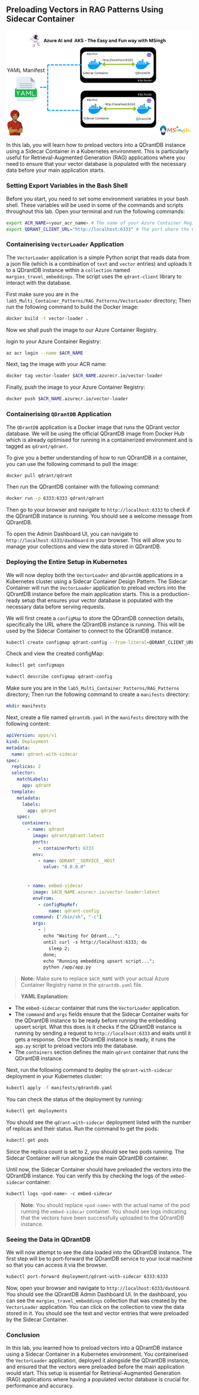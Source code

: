 ## Preloading Vectors in RAG Patterns Using Sidecar Container

![RAG with Sidecar Container](./Assets/Sidecar_Container_for_vectors.png)

In this lab, you will learn how to preload vectors into a QDrantDB instance using a Sidecar Container in a Kubernetes environment. This is particularly useful for Retrieval-Augmented Generation (RAG) applications where you need to ensure that your vector database is populated with the necessary data before your main application starts.

### Setting Export Variables in the Bash Shell
Before you start, you need to set some environment variables in your bash shell. These variables will be used in some of the commands and scripts throughout this lab. Open your terminal and run the following commands:

```bash
export ACR_NAME=<your_acr_name> # The name of your Azure Container Registry
export QDRANT_CLIENT_URL="http://localhost:6333" # The port where the QDrantDB instance listens
```


### Containerising `VectorLoader` Application 

The `VectorLoader` application is a simple Python script that reads data from a json file (which is a combination of `text` and `vector` entries) and uploads it to a QDrantDB instance within a `collection` named `margies_travel_embeddings`. The script uses the `qdrant-client` library to interact with the database.

First make sure you are in the `lab5_Multi_Container_Patterns/RAG_Patterns/VectorLoader` directory; Then run the following command to build the Docker image:

```bash
docker build -t vector-loader .
```

Now we shall push the image to our Azure Container Registry.

login to your Azure Container Registry:
```bash
az acr login --name $ACR_NAME
```

Next, tag the image with your ACR name:
```bash
docker tag vector-loader $ACR_NAME.azurecr.io/vector-loader
```

Finally, push the image to your Azure Container Registry:
```bash
docker push $ACR_NAME.azurecr.io/vector-loader
```

### Containerising `QDrantDB` Application
The `QDrantDB` application is a Docker image that runs the QDrant vector database. We will be using the official QDrantDB image from Docker Hub which is already optimised for running in a containerized environment and is tagged as `qdrant/qdrant`. 

To give you a better understanding of how to run QDrantDB in a container, you can use the following command to pull the image:
```bash
docker pull qdrant/qdrant
```

Then run the QDrantDB container with the following command:
```bash
docker run -p 6333:6333 qdrant/qdrant
```

Then go to your browser and navigate to `http://localhost:6333` to check if the QDrantDB instance is running. You should see a welcome message from QDrantDB. 

To open the Admin Dashboard UI, you can navigate to `http://localhost:6333/dashboard` in your browser. This will allow you to manage your collections and view the data stored in QDrantDB.

### Deploying the Entire Setup in Kubernetes

We will now deploy both the `VectorLoader` and `QDrantDB` applications in a Kubernetes cluster using a Sidecar Container Design Pattern. The Sidecar Container will run the `VectorLoader` application to preload vectors into the QDrantDB instance before the main application starts. This is a production-ready setup that ensures your vector database is populated with the necessary data before serving requests.

We will first create a `configMap` to store the QDrantDB connection details, specifically the URL where the QDrantDB instance is running. This will be used by the Sidecar Container to connect to the QDrantDB instance.

```bash
kubectl create configmap qdrant-config --from-literal=QDRANT_CLIENT_URL=$QDRANT_CLIENT_URL
```
Check and view the created configMap:
```bash
kubectl get configmaps
```
```bash
kubectl describe configmap qdrant-config
```

Make sure you are in the `lab5_Multi_Container_Patterns/RAG_Patterns` directory; Then run the following command to create a `manifests` directory:
```bash
mkdir manifests
```
Next, create a file named `qdrantdb.yaml` in the `manifests` directory with the following content:

```yaml
apiVersion: apps/v1
kind: Deployment
metadata:
  name: qdrant-with-sidecar
spec:
  replicas: 2
  selector:
    matchLabels:
      app: qdrant
  template:
    metadata:
      labels:
        app: qdrant
    spec:
      containers:
        - name: qdrant
          image: qdrant/qdrant:latest
          ports:
            - containerPort: 6333
          env:
            - name: QDRANT__SERVICE__HOST
              value: "0.0.0.0"
          

        - name: embed-sidecar
          image: $ACR_NAME.azurecr.io/vector-loader:latest
          envFrom:
            - configMapRef:
                name: qdrant-config
          command: ["/bin/sh", "-c"]
          args:
            - |
              echo "Waiting for Qdrant...";
              until curl -s http://localhost:6333; do
                sleep 2;
              done;
              echo "Running embedding upsert script...";
              python /app/app.py

```

>**Note:** Make sure to replace `$ACR_NAME` with your actual Azure Container Registry name in the `qdrantdb.yaml` file.

>**YAML Explanation:**
- The `embed-sidecar` container that runs the `VectorLoader` application.
- The `command` and `args` fields ensure that the Sidecar Container waits for the QDrantDB instance to be ready before running the embedding upsert script. What this does is it checks if the QDrantDB instance is running by sending a request to `http://localhost:6333` and waits until it gets a response. Once the QDrantDB instance is ready, it runs the `app.py` script to preload vectors into the database.
- The `containers` section defines the main `qdrant` container that runs the QDrantDB instance.

Next, run the following command to deploy the `qdrant-with-sidecar` deployment in your Kubernetes cluster:

```bash
kubectl apply -f manifests/qdrantdb.yaml
```

You can check the status of the deployment by running:
```bash
kubectl get deployments
```

You should see the `qdrant-with-sidecar` deployment listed with the number of replicas and their status. Run the command to get the pods:
```bash
kubectl get pods
```

Since the replica count is set to 2, you should see two pods running. The Sidecar Container will run alongside the main QDrantDB container.

Until now, the Sidecar Container should have preloaded the vectors into the QDrantDB instance. You can verify this by checking the logs of the `embed-sidecar` container:

```bash
kubectl logs <pod-name> -c embed-sidecar
```
>**Note**: You should replace `<pod-name>` with the actual name of the pod running the `embed-sidecar` container. You should see logs indicating that the vectors have been successfully uploaded to the QDrantDB instance.

### Seeing the Data in QDrantDB

We will now attempt to see the data loaded into the QDrantDB instance. The first step will be to port-forward the QDrantDB service to your local machine so that you can access it via the browser.
```bash
kubectl port-forward deployment/qdrant-with-sidecar 6333:6333
```
Now, open your browser and navigate to `http://localhost:6333/dashboard`. You should see the QDrantDB Admin Dashboard UI.
In the dashboard, you can see the `margies_travel_embeddings` collection that was created by the `VectorLoader` application. You can click on the collection to view the data stored in it. You should see the text and vector entries that were preloaded by the Sidecar Container.

### Conclusion
In this lab, you learned how to preload vectors into a QDrantDB instance using a Sidecar Container in a Kubernetes environment. You containerised the `VectorLoader` application, deployed it alongside the QDrantDB instance, and ensured that the vectors were preloaded before the main application would start. This setup is essential for Retrieval-Augmented Generation (RAG) applications where having a populated vector database is crucial for performance and accuracy.